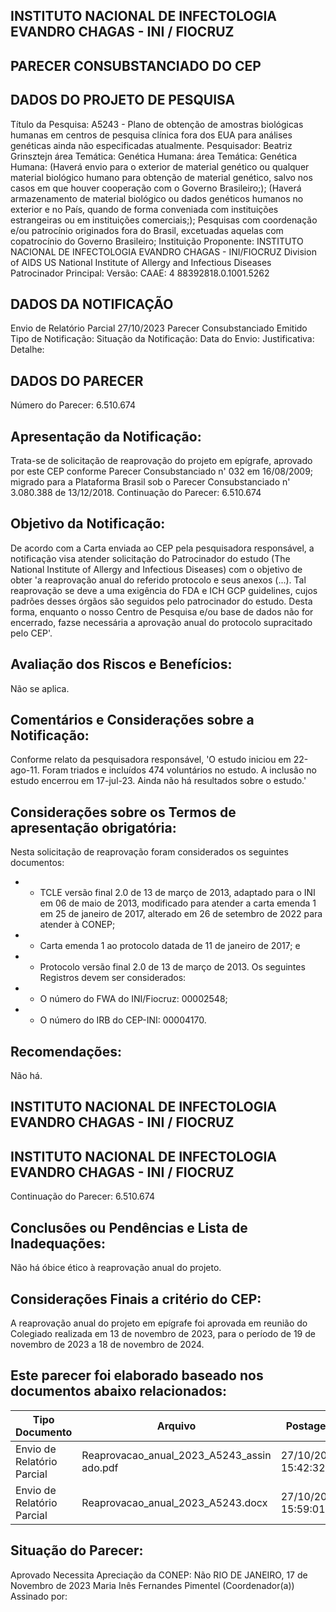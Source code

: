 
## INSTITUTO NACIONAL DE INFECTOLOGIA EVANDRO CHAGAS - INI / FIOCRUZ

## PARECER CONSUBSTANCIADO DO CEP

## DADOS DO PROJETO DE PESQUISA
Título da Pesquisa: A5243 - Plano de obtenção de amostras biológicas humanas em centros de pesquisa clínica fora dos EUA para análises genéticas ainda não especificadas atualmente.
Pesquisador:
Beatriz Grinsztejn
área Temática:
Genética Humana:
área Temática:
Genética Humana:
(Haverá envio para o exterior de material genético ou qualquer material biológico humano para obtenção de material genético, salvo nos casos em que houver cooperação com o Governo Brasileiro;);
(Haverá armazenamento de material biológico ou dados genéticos humanos no exterior e no País, quando de forma conveniada com instituições estrangeiras ou em instituições comerciais;);
Pesquisas com coordenação e/ou patrocínio originados fora do Brasil, excetuadas aquelas com copatrocínio do Governo Brasileiro;
Instituição Proponente: INSTITUTO NACIONAL DE INFECTOLOGIA EVANDRO CHAGAS - INI/FIOCRUZ Division of AIDS US National Institute of Allergy and Infectious Diseases Patrocinador Principal:
Versão:
CAAE:
4
88392818.0.1001.5262

## DADOS DA NOTIFICAÇÃO
Envio de Relatório Parcial
27/10/2023
Parecer Consubstanciado Emitido
Tipo de Notificação:
Situação da Notificação:
Data do Envio:
Justificativa:
Detalhe:

## DADOS DO PARECER
Número do Parecer:
6.510.674

## Apresentação da Notificação:
Trata-se de solicitação de reaprovação do projeto em epígrafe, aprovado por este CEP conforme Parecer Consubstanciado n' 032 em 16/08/2009; migrado para a Plataforma Brasil sob o Parecer Consubstanciado n' 3.080.388 de 13/12/2018.
Continuação do Parecer: 6.510.674

## Objetivo da Notificação:
De acordo com a Carta enviada ao CEP pela pesquisadora responsável, a notificação visa atender solicitação do Patrocinador do estudo (The National Institute of Allergy and Infectious Diseases) com o objetivo de obter 'a reaprovação anual do referido protocolo e seus anexos (...). Tal reaprovação se deve a uma exigência do FDA e ICH GCP guidelines, cujos padrões desses órgãos são seguidos pelo patrocinador do estudo. Desta forma, enquanto o nosso Centro de Pesquisa e/ou base de dados não for encerrado, fazse necessária a aprovação anual do protocolo supracitado pelo CEP'.

## Avaliação dos Riscos e Benefícios:
Não se aplica.

## Comentários e Considerações sobre a Notificação:
Conforme relato da pesquisadora responsável, 'O estudo iniciou em 22-ago-11. Foram triados e incluídos 474 voluntários no estudo. A inclusão no estudo encerrou em 17-jul-23. Ainda não há resultados sobre o estudo.'

## Considerações sobre os Termos de apresentação obrigatória:
Nesta solicitação de reaprovação foram considerados os seguintes documentos:
- - TCLE versão final 2.0 de 13 de março de 2013, adaptado para o INI em 06 de maio de 2013, modificado para atender a carta emenda 1 em 25 de janeiro de 2017, alterado em 26 de setembro de 2022 para atender à CONEP;
- - Carta emenda 1 ao protocolo datada de 11 de janeiro de 2017; e
- - Protocolo versão final 2.0 de 13 de março de 2013.
Os seguintes Registros devem ser considerados:
- - O número do FWA do INI/Fiocruz: 00002548;
- - O número do IRB do CEP-INI: 00004170.

## Recomendações:
Não há.

## INSTITUTO NACIONAL DE INFECTOLOGIA EVANDRO CHAGAS - INI / FIOCRUZ

## INSTITUTO NACIONAL DE INFECTOLOGIA EVANDRO CHAGAS - INI / FIOCRUZ
Continuação do Parecer: 6.510.674

## Conclusões ou Pendências e Lista de Inadequações:
Não há óbice ético à reaprovação anual do projeto.

## Considerações Finais a critério do CEP:
A reaprovação anual do projeto em epígrafe foi aprovada em reunião do Colegiado realizada em 13 de novembro de 2023, para o período de 19 de novembro de 2023 a 18 de novembro de 2024.

## Este parecer foi elaborado baseado nos documentos abaixo relacionados:
| Tipo Documento             | Arquivo                                    | Postagem            | Autor        | Situação   |
|----------------------------|--------------------------------------------|---------------------|--------------|------------|
| Envio de Relatório Parcial | Reaprovacao_anual_2023_A5243_assin ado.pdf | 27/10/2023 15:42:32 | Tânia Krstic | Postado    |
| Envio de Relatório Parcial | Reaprovacao_anual_2023_A5243.docx          | 27/10/2023 15:59:01 | Tânia Krstic | Postado    |

## Situação do Parecer:
Aprovado
Necessita Apreciação da CONEP:
Não
RIO DE JANEIRO, 17 de Novembro de 2023
Maria Inês Fernandes Pimentel (Coordenador(a)) Assinado por:

